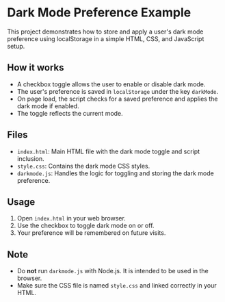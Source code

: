 # Dark Mode Preference Example

This project demonstrates how to store and apply a user's dark mode preference using localStorage in a simple HTML, CSS, and JavaScript setup.

## How it works
- A checkbox toggle allows the user to enable or disable dark mode.
- The user's preference is saved in `localStorage` under the key `darkMode`.
- On page load, the script checks for a saved preference and applies the dark mode if enabled.
- The toggle reflects the current mode.

## Files
- `index.html`: Main HTML file with the dark mode toggle and script inclusion.
- `style.css`: Contains the dark mode CSS styles.
- `darkmode.js`: Handles the logic for toggling and storing the dark mode preference.

## Usage
1. Open `index.html` in your web browser.
2. Use the checkbox to toggle dark mode on or off.
3. Your preference will be remembered on future visits.

## Note
- Do **not** run `darkmode.js` with Node.js. It is intended to be used in the browser.
- Make sure the CSS file is named `style.css` and linked correctly in your HTML.
